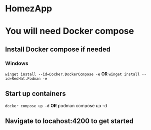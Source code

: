 # HomezApp

# You will need Docker compose
## Install Docker compose if needed
### Windows
`winget install --id=Docker.DockerCompose -e`
__OR__
`winget install --id=RedHat.Podman -e`
## Start up containers
`docker compose up -d`
__OR__
podman compose up -d

## Navigate to locahost:4200 to get started
